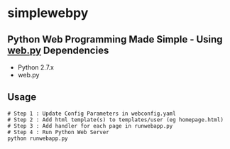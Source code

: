 **simplewebpy**
==============
Python Web Programming Made Simple - Using [web.py](http://webpy.org/)
Dependencies
--------------
- Python 2.7.x
- web.py

Usage
--------------
	# Step 1 : Update Config Parameters in webconfig.yaml
	# Step 2 : Add html template(s) to templates/user (eg homepage.html)
	# Step 3 : Add handler for each page in runwebapp.py
	# Step 4 : Run Python Web Server    
	python runwebapp.py   
